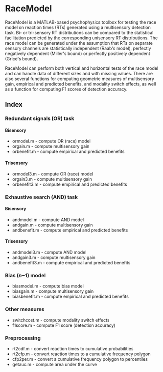 # RaceModel
RaceModel is a MATLAB-based psychophysics toolbox for testing the race model on reaction times (RTs) generated using a multisensory detection task. Bi- or tri-sensory RT distributions can be compared to the statistical facilitation predicted by the corresponding unisensory RT distributions. The race model can be generated under the assumption that RTs on separate sensory channels are statistically independent (Raab's model), perfectly negatively dependent (Miller's bound) or perfectly positively dependent (Grice's bound). 

RaceModel can perform both vertical and horizontal tests of the race model and can handle data of different sizes and with missing values. There are also several functions for computing geometric measures of multisensory gain, empirical and predicted benefits, and modality switch effects, as well as a function for computing F1 scores of detection accuracy.
 
## Index
### Redundant signals (OR) task
#### Bisensory
* ormodel.m - compute OR (race) model
* orgain.m - compute multisensory gain
* orbenefit.m - compute empirical and predicted benefits
 
#### Trisensory
* ormodel3.m - compute OR (race) model
* orgain3.m - compute multisensory gain
* orbenefit3.m - compute empirical and predicted benefits

### Exhaustive search (AND) task
#### Bisensory
* andmodel.m - compute AND model
* andgain.m - compute multisensory gain
* andbenefit.m - compute empirical and predicted benefits

#### Trisensory
* andmodel3.m - compute AND model
* andgain3.m - compute multisensory gain
* andbenefit3.m - compute empirical and predicted benefits

### Bias (*n*−1) model
* biasmodel.m - compute bias model
* biasgain.m - compute multisensory gain
* biasbenefit.m - compute empirical and predicted benefits
 
### Other measures
* switchcost.m - compute modality switch effects
* f1score.m - compute F1 score (detection accuracy)
 
### Preprocessing
* rt2cdf.m - convert reaction times to cumulative probabilities
* rt2cfp.m - convert reaction times to a cumulative frequency polygon 
* cfp2per.m - convert a cumulative frequency polygon to percentiles
* getauc.m - compute area under the curve
